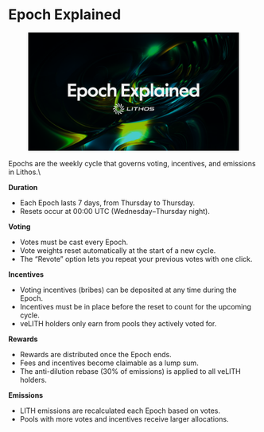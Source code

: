 # Epoch Explained

<figure><img src="../.gitbook/assets/06_Epoch Explained.png" alt=""><figcaption></figcaption></figure>

Epochs are the weekly cycle that governs voting, incentives, and emissions in Lithos.\


**Duration**

* Each Epoch lasts 7 days, from Thursday to Thursday.
* Resets occur at 00:00 UTC (Wednesday–Thursday night).

**Voting**

* Votes must be cast every Epoch.
* Vote weights reset automatically at the start of a new cycle.
* The “Revote” option lets you repeat your previous votes with one click.

**Incentives**

* Voting incentives (bribes) can be deposited at any time during the Epoch.
* Incentives must be in place before the reset to count for the upcoming cycle.
* veLITH holders only earn from pools they actively voted for.

**Rewards**

* Rewards are distributed once the Epoch ends.
* Fees and incentives become claimable as a lump sum.
* The anti-dilution rebase (30% of emissions) is applied to all veLITH holders.

**Emissions**

* LITH emissions are recalculated each Epoch based on votes.
* Pools with more votes and incentives receive larger allocations.
